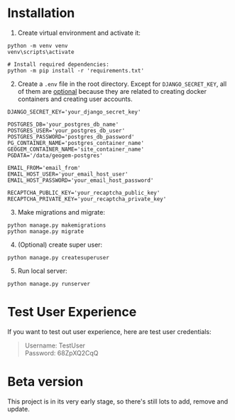 # Installation
1. Create virtual environment and activate it:
```
python -m venv venv
venv\scripts\activate

# Install required dependencies:
python -m pip install -r 'requirements.txt'
```
2. Create a `.env` file in the root directory. Except for `DJANGO_SECRET_KEY`, all of them are <u>optional</u> because they are related to creating docker containers and creating user accounts.
```
DJANGO_SECRET_KEY='your_django_secret_key'

POSTGRES_DB='your_postgres_db_name'
POSTGRES_USER='your_postgres_db_user'
POSTGRES_PASSWORD='postgres_db_password'
PG_CONTAINER_NAME='postgres_container_name'
GEOGEM_CONTAINER_NAME='site_container_name'
PGDATA='/data/geogem-postgres'

EMAIL_FROM='email_from'
EMAIL_HOST_USER='your_email_host_user'
EMAIL_HOST_PASSWORD='your_email_host_password'

RECAPTCHA_PUBLIC_KEY='your_recaptcha_public_key'
RECAPTCHA_PRIVATE_KEY='your_recaptcha_private_key'
```
3. Make migrations and migrate:
```
python manage.py makemigrations
python manage.py migrate
```

4. (Optional) create super user:
```
python manage.py createsuperuser
```

5. Run local server:
```
python manage.py runserver
```

# Test User Experience
If you want to test out user experience, here are test user credentials:
> Username: TestUser <br>
> Password: 68ZpXQ2CqQ

# Beta version
This project is in its very early stage, so there's still lots to add, remove and update.